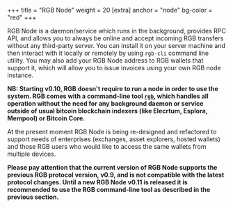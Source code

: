 +++
title = "RGB Node"
weight = 20
[extra]
anchor = "node"
bg-color = "red"
+++

RGB Node is a daemon/service which runs in the background, provides RPC API,
and allows you to always be online and accept incoming RGB transfers without
any third-party server. You can install it on your server machine and then
interact with it locally or remotely by using `rgb-cli` command line utility.
You may also add your RGB Node address to RGB wallets that support it, which will
allow you to issue invoices using your own RGB node instance.

**NB: Starting v0.10, RGB doesn't require to run a node in order to use the system.
RGB comes with a command-line tool [`rgb`](./cmd.md), which handles all
operation without the need for any background daemon or service outside of
usual bitcoin blockchain indexers (like Elecrtum, Esplora, Mempool) or Bitcoin
Core.**

At the present moment RGB Node is being re-designed and refactored to support
needs of enterprises (exchanges, asset explorers, hosted wallets) and those RGB
users who would like to access the same wallets from multiple devices.

**Please pay attention that the current version of RGB Node supports the previous
RGB protocol version, v0.9, and is not compatible with the latest protocol changes.
Until a new RGB Node v0.11 is released it is recommended to use the RGB command-line
tool as described in the previous section.**
